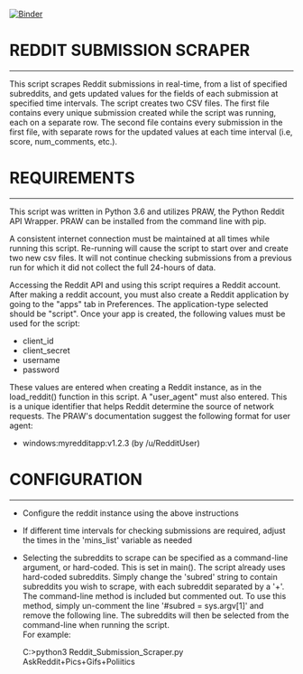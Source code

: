    [![Binder](https://mybinder.org/badge_logo.svg)](https://mybinder.org/v2/gh/rb2540/reddit-prediction/master?urlpath=https%3A%2F%2Fgithub.com%2Frb2540%2Freddit-prediction%2Fblob%2Fmaster%2FRADSv6.0.ipynb)
# REDDIT SUBMISSION SCRAPER
------------

This script scrapes Reddit submissions in real-time, from a list of specified subreddits, and gets updated
values for the fields of each submission at specified time intervals. The script creates two CSV files. The first file contains every unique submission created while the script was running, each on a separate row. The second file contains every submission in the first file, with separate rows for the updated values at each time interval (i.e, score, num_comments, etc.).


# REQUIREMENTS
------------

This script was written in Python 3.6 and utilizes PRAW, the Python Reddit API Wrapper. PRAW can be installed
from the command line with pip.

A consistent internet connection must be maintained at all times while running this script. Re-running will 
cause the script to start over and create two new csv files. It will not continue checking submissions from a 
previous run for which it did not collect the full 24-hours of data.

Accessing the Reddit API and using this script requires a Reddit account. After making a reddit account, you
must also create a Reddit application by going to the "apps" tab in Preferences. The application-type selected
should be "script". Once your app is created, the following values must be used for the script:

* client_id
* client_secret
* username
* password

These values are entered when creating a Reddit instance, as in the load_reddit() function in this script. 
A "user_agent" must also entered. This is a unique identifier that helps Reddit determine the source of network
requests. The PRAW's documentation suggest the following format for user agent:

* windows:myredditapp:v1.2.3 (by /u/RedditUser)


# CONFIGURATION
-------------
 
 * Configure the reddit instance using the above instructions

 * If different time intervals for checking submissions are required, adjust the times in the 'mins_list' 
   variable as needed

 * Selecting the subreddits to scrape can be specified as a command-line argument, or hard-coded. This is 
   set in main(). The script already uses hard-coded subreddits. Simply change the 'subred' string to contain
   subreddits you wish to scrape, with each subreddit separated by a '+'. The command-line method is included
   but commented out. To use this method, simply un-comment the line '#subred = sys.argv[1]' and remove the 
   following line. The subreddits will then be selected from the command-line when running the script.   
   For example:

   C:\>python3 Reddit_Submission_Scraper.py AskReddit+Pics+Gifs+Poliitics
   



